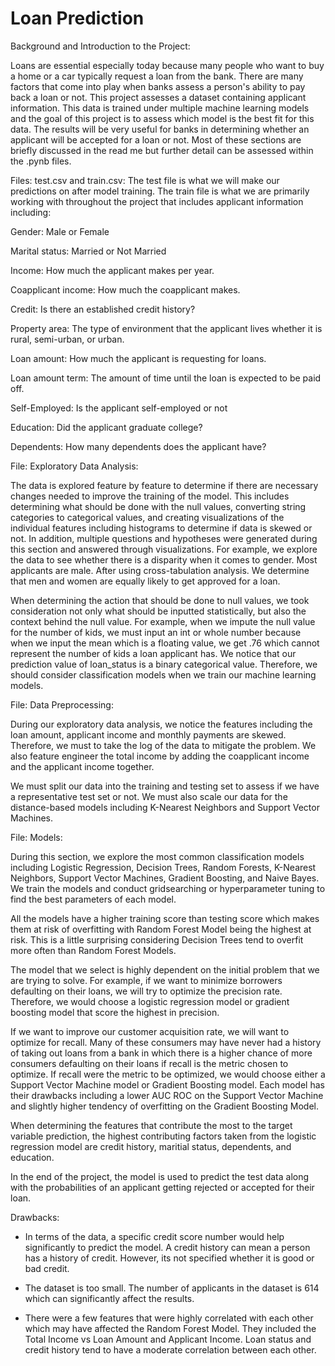 # Loan Prediction

Background and Introduction to the Project:

Loans are essential especially today because many people who want to buy a home or a car typically request a loan from the bank. There are many factors that come into play when banks assess a person's ability to pay back a loan or not. This project assesses a dataset containing applicant information. This data is trained under multiple machine learning models and the goal of this project is to assess which model is the best fit for this data. The results will be very useful for banks in determining whether an applicant will be accepted for a loan or not. Most of these sections are briefly discussed in the read me but further detail can be assessed within the .pynb files.

Files: test.csv and train.csv:
The test file is what we will make our predictions on after model training. 
The train file is what we are primarily working with throughout the project that includes applicant information including:

Gender: Male or Female

Marital status: Married or Not Married

Income: How much the applicant makes per year.

Coapplicant income: How much the coapplicant makes.

Credit: Is there an established credit history?

Property area: The type of environment that the applicant lives whether it is rural, semi-urban, or urban.

Loan amount: How much the applicant is requesting for loans.

Loan amount term: The amount of time until the loan is expected to be paid off.

Self-Employed: Is the applicant self-employed or not

Education: Did the applicant graduate college?

Dependents: How many dependents does the applicant have?


File: Exploratory Data Analysis:

The data is explored feature by feature to determine if there are necessary changes needed to improve the training of the model. This includes determining what should be done with the null values, converting string categories to categorical values, and creating visualizations of the individual features including histograms to determine if data is skewed or not. In addition, multiple questions and hypotheses were generated during this section and answered through visualizations. For example, we explore the data to see whether there is a disparity when it comes to gender. Most applicants are male. After using cross-tabulation analysis. We determine that men and women are equally likely to get approved for a loan.

When determining the action that should be done to null values, we took consideration not only what should be inputted statistically, but also the context behind the null value. For example, when we impute the null value for the number of kids, we must input an int or whole number because when we input the mean which is a floating value, we get .76 which cannot represent the number of kids a loan applicant has. 
We notice that our prediction value of loan_status is a binary categorical value. Therefore, we should consider classification models when we train our machine learning models. 

File: Data Preprocessing:

During our exploratory data analysis, we notice the features including the loan amount, applicant income and monthly payments are skewed. Therefore, we must to take the log of the data to mitigate the problem. We also feature engineer the total income by adding the coapplicant income and the applicant income together.

We must split our data into the training and testing set to assess if we have a representative test set or not. We must also scale our data for the distance-based models including K-Nearest Neighbors and Support Vector Machines.

File: Models:

During this section, we explore the most common classification models including Logistic Regression, Decision Trees, Random Forests, K-Nearest Neighbors, Support Vector Machines, Gradient Boosting, and Naive Bayes. We train the models and conduct gridsearching or hyperparameter tuning to find the best parameters of each model.

All the models have a higher training score than testing score which makes them at risk of overfitting with Random Forest Model being the highest at risk. This is a little surprising considering Decision Trees tend to overfit more often than Random Forest Models.

The model that we select is highly dependent on the initial problem that we are trying to solve. For example, if we want to minimize borrowers defaulting on their loans, we will try to optimize the precision rate. Therefore, we would choose a logistic regression model or gradient boosting model that score the highest in precision. 

If we want to improve our customer acquisition rate, we will want to optimize for recall. Many of these consumers may have never had a history of taking out loans from a bank in which there is a higher chance of more consumers defaulting on their loans if recall is the metric chosen to optimize. If recall were the metric to be optimized, we would choose either a Support Vector Machine model or Gradient Boosting model. Each model has their drawbacks including a lower AUC ROC on the Support Vector Machine and slightly higher tendency of overfitting on the Gradient Boosting Model. 

When determining the features that contribute the most to the target variable prediction, the highest contributing factors taken from the logistic regression model are credit history, maritial status, dependents, and education.

In the end of the project, the model is used to predict the test data along with the probabilities of an applicant getting rejected or accepted for their loan.

Drawbacks:

- In terms of the data, a specific credit score number would help significantly to predict the model. A credit history can mean a person has a history of credit. However, its not specified whether it is good or bad credit.

- The dataset is too small. The number of applicants in the dataset is 614 which can significantly affect the results.

- There were a few features that were highly correlated with each other which may have affected the Random Forest Model. They included the Total Income vs Loan Amount and Applicant Income. Loan status and credit history tend to have a moderate correlation between each other.

